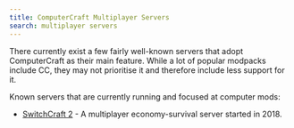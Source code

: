 ```yaml
---
title: ComputerCraft Multiplayer Servers
search: multiplayer servers
---
```

There currently exist a few fairly well-known servers that adopt ComputerCraft as their main feature.
While a lot of popular modpacks include CC, they may not prioritise it and therefore include less support for it.

Known servers that are currently running and focused at computer mods:
- [SwitchCraft 2](https://www.technicpack.net/modpack/officialswitchcraft.863735) - A multiplayer economy-survival server started in 2018. 
